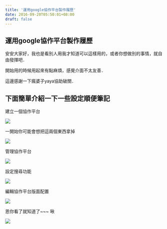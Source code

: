 ```yaml
---
title: '運用google協作平台製作履歷'
date: 2016-09-20T05:50:01+08:00
draft: false
---
```

## 運用google協作平台製作履歷

安安大家好，我也是看別人用我才知道可以這樣用的，或者你想做別的事情，就自由發揮吧．
  
開始用的時候用起來有點麻煩，感覺介面不太友善．
  
這邊感謝一下瘋婆子yaya協助破關．

## 下面簡單介紹一下一些設定順便筆記
  
建立一個協作平台
  
![](https://fblog.ooopiz.com/images/201609/A03-01.png)
  
一開始你可能會想把這兩個東西拿掉
  
![](https://fblog.ooopiz.com/images/201609/A03-02.png)
  
管理協作平台
  
![](https://fblog.ooopiz.com/images/201609/A03-03.png)
  
設定搜尋功能
  
![](https://fblog.ooopiz.com/images/201609/A03-04.png)
  
編輯協作平台版面配置
  
![](https://fblog.ooopiz.com/images/201609/A03-05.png)
  
恩你看了就知道了~~~ 啾
  
![](https://fblog.ooopiz.com/images/201609/A03-06.png)
